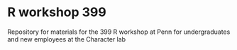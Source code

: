 # R workshop 399

Repository for materials for the 399 R workshop at Penn for undergraduates and new employees at the Character lab
